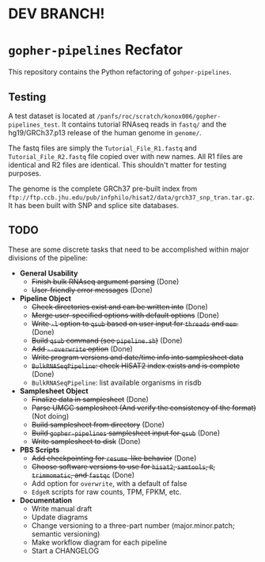 # DEV BRANCH!

# `gopher-pipelines` Recfator
This repository contains the Python refactoring of `gohper-pipelines`.

## Testing
A test dataset is located at `/panfs/roc/scratch/konox006/gopher-pipelines_test`.
It contains tutorial RNAseq reads in `fastq/` and the hg19/GRCh37.p13 release
of the human genome in `genome/`.

The fastq files are simply the `Tutorial_File_R1.fastq` and
`Tutorial_File_R2.fastq` file copied over with new names. All R1 files are
identical and R2 files are identical. This shouldn't matter for testing
purposes.

The genome is the complete GRCh37 pre-built index from 
`ftp://ftp.ccb.jhu.edu/pub/infphilo/hisat2/data/grch37_snp_tran.tar.gz`. It has
been built with SNP and splice site databases.

## TODO
These are some discrete tasks that need to be accomplished within major
divisions of the pipeline:

- **General Usability**
    - ~~Finish bulk RNAseq argument parsing~~ (Done)
    - ~~User-friendly error messages~~ (Done)
- **Pipeline Object**
    - ~~Check directories exist and can be written into~~ (Done)
    - ~~Merge user-specified options with default options~~ (Done)
    - ~~Write `-l` option to `qsub` based on user input for `threads` and `mem`.~~ (Done)
    - ~~Build `qsub` command (see `pipeline.sh`)~~ (Done)
    - ~~Add `--overwrite` option~~ (Done)
    - ~~Write program versions and date/time info into samplesheet data~~
    - ~~`BulkRNASeqPipeline`: check HISAT2 index exists and is complete~~ (Done)
    - `BulkRNASeqPipeline`: list available organisms in risdb
- **Samplesheet Object**
    - ~~Finalize data in samplesheet~~ (Done)
    - ~~Parse UMGC samplesheet (And verify the consistency of the format)~~ (Not doing)
    - ~~Build samplesheet from directory~~ (Done)
    - ~~Build `gopher-pipelines` samplesheet input for `qsub`~~ (Done)
    - ~~Write samplesheet to disk~~ (Done)
- **PBS Scripts**
    - ~~Add checkpointing for `resume`-like behavior~~ (Done)
    - ~~Choose software versions to use for `hisat2`, `samtools`, `R`, `trimmomatic`, and `fastqc`~~ (Done)
    - Add option for `overwrite`, with a default of false
    - `EdgeR` scripts for raw counts, TPM, FPKM, etc.
- **Documentation**
    - Write manual draft
    - Update diagrams
    - Change versioning to a three-part number (major.minor.patch; semantic versioning)
    - Make workflow diagram for each pipeline
    - Start a CHANGELOG
